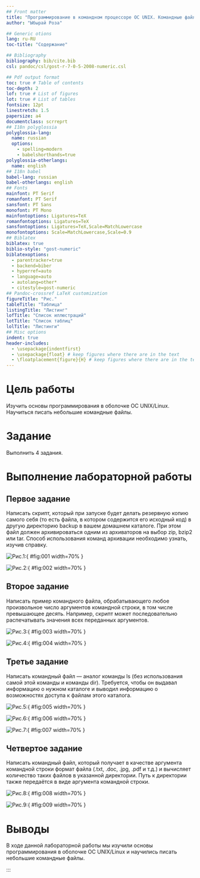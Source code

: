 ```yaml
---
## Front matter
title: "Программирование в командном процессоре ОС UNIX. Командные файлы"
author: "Ыбырай Роза"

## Generic otions
lang: ru-RU
toc-title: "Содержание"

## Bibliography
bibliography: bib/cite.bib
csl: pandoc/csl/gost-r-7-0-5-2008-numeric.csl

## Pdf output format
toc: true # Table of contents
toc-depth: 2
lof: true # List of figures
lot: true # List of tables
fontsize: 12pt
linestretch: 1.5
papersize: a4
documentclass: scrreprt
## I18n polyglossia
polyglossia-lang:
  name: russian
  options:
	- spelling=modern
	- babelshorthands=true
polyglossia-otherlangs:
  name: english
## I18n babel
babel-lang: russian
babel-otherlangs: english
## Fonts
mainfont: PT Serif
romanfont: PT Serif
sansfont: PT Sans
monofont: PT Mono
mainfontoptions: Ligatures=TeX
romanfontoptions: Ligatures=TeX
sansfontoptions: Ligatures=TeX,Scale=MatchLowercase
monofontoptions: Scale=MatchLowercase,Scale=0.9
## Biblatex
biblatex: true
biblio-style: "gost-numeric"
biblatexoptions:
  - parentracker=true
  - backend=biber
  - hyperref=auto
  - language=auto
  - autolang=other*
  - citestyle=gost-numeric
## Pandoc-crossref LaTeX customization
figureTitle: "Рис."
tableTitle: "Таблица"
listingTitle: "Листинг"
lofTitle: "Список иллюстраций"
lotTitle: "Список таблиц"
lolTitle: "Листинги"
## Misc options
indent: true
header-includes:
  - \usepackage{indentfirst}
  - \usepackage{float} # keep figures where there are in the text
  - \floatplacement{figure}{H} # keep figures where there are in the text
---
```


# Цель работы

Изучить основы программирования в оболочке ОС UNIX/Linux. Научиться писать небольшие командные файлы.

# Задание

Выполнить 4 задания.

# Выполнение лабораторной работы
## Первое задание
Написать скрипт, который при запуске будет делать резервную копию самого себя (то есть файла, в котором содержится его исходный код) в другую директорию backup
в вашем домашнем каталоге. При этом файл должен архивироваться одним из архиваторов на выбор zip, bzip2 или tar. Способ использования команд архивации
необходимо узнать, изучив справку.

![Рис.1: ](image/lab10.1.jpg){ #fig:001 width=70% }

![Рис.2: ](image/lab10.2.jpg){ #fig:002 width=70% }

## Второе задание

Написать пример командного файла, обрабатывающего любое произвольное число аргументов командной строки, в том числе превышающее десять. Например, скрипт
может последовательно распечатывать значения всех переданных аргументов.

![Рис.3: ](image/lab10.3.jpg){ #fig:003 width=70% }

![Рис.4: ](image/lab10.4.jpg){ #fig:004 width=70% }

## Третье задание

Написать командный файл — аналог команды ls (без использования самой этой команды и команды dir). Требуется, чтобы он выдавал информацию о нужном каталоге
и выводил информацию о возможностях доступа к файлам этого каталога.

![Рис.5: ](image/lab10.5.jpg){ #fig:005 width=70% }

![Рис.6: ](image/lab10.6.jpg){ #fig:006 width=70% }

![Рис.7: ](image/lab10.7.jpg){ #fig:007 width=70% }

##  Четвертое задание

Написать командный файл, который получает в качестве аргумента командной строки
формат файла (.txt, .doc, .jpg, .pdf и т.д.) и вычисляет количество таких файлов
в указанной директории. Путь к директории также передаётся в виде аргумента командной строки.

![Рис.8: ](image/lab10.8.jpg){ #fig:008 width=70% }

![Рис.9: ](image/lab10.9.jpg){ #fig:009 width=70% }

# Выводы

В ходе данной лабораторной работы мы изучили основы программирования в оболочке ОС UNIX/Linux и научились писать небольшие командные файлы.

:::
